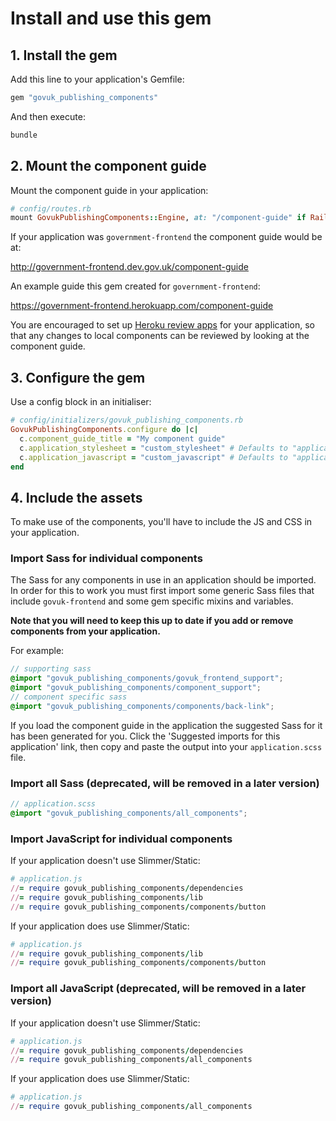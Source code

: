 # Install and use this gem

## 1. Install the gem

Add this line to your application's Gemfile:

```ruby
gem "govuk_publishing_components"
```

And then execute:
```sh
bundle
```

## 2. Mount the component guide

Mount the component guide in your application:

```ruby
# config/routes.rb
mount GovukPublishingComponents::Engine, at: "/component-guide" if Rails.env.development?
```

If your application was `government-frontend` the component guide would be at:

http://government-frontend.dev.gov.uk/component-guide

An example guide this gem created for `government-frontend`:

https://government-frontend.herokuapp.com/component-guide

You are encouraged to set up [Heroku review apps](https://docs.publishing.service.gov.uk/manual/review-apps.html) for your application, so that any changes to local components can be reviewed by looking at the component guide.

## 3. Configure the gem

Use a config block in an initialiser:

```ruby
# config/initializers/govuk_publishing_components.rb
GovukPublishingComponents.configure do |c|
  c.component_guide_title = "My component guide"
  c.application_stylesheet = "custom_stylesheet" # Defaults to "application", set to `nil` if the application stylesheet is not in use
  c.application_javascript = "custom_javascript" # Defaults to "application"
end
```

## 4. Include the assets

To make use of the components, you'll have to include the JS and CSS in your application.

### Import Sass for individual components

The Sass for any components in use in an application should be imported. In order for this to work you must first import some generic Sass files that include `govuk-frontend` and some gem specific mixins and variables.

**Note that you will need to keep this up to date if you add or remove components from your application.**

For example:

```scss
// supporting sass
@import "govuk_publishing_components/govuk_frontend_support";
@import "govuk_publishing_components/component_support";
// component specific sass
@import "govuk_publishing_components/components/back-link";
```

If you load the component guide in the application the suggested Sass for it has been generated for you. Click the 'Suggested imports for this application' link, then copy and paste the output into your `application.scss` file.

### Import all Sass (deprecated, will be removed in a later version)

```scss
// application.scss
@import "govuk_publishing_components/all_components";
```

### Import JavaScript for individual components

If your application doesn't use Slimmer/Static:

```ruby
# application.js
//= require govuk_publishing_components/dependencies
//= require govuk_publishing_components/lib
//= require govuk_publishing_components/components/button
```

If your application does use Slimmer/Static:

```ruby
# application.js
//= require govuk_publishing_components/lib
//= require govuk_publishing_components/components/button
```

### Import all JavaScript (deprecated, will be removed in a later version)

If your application doesn't use Slimmer/Static:

```ruby
# application.js
//= require govuk_publishing_components/dependencies
//= require govuk_publishing_components/all_components
```

If your application does use Slimmer/Static:

```ruby
# application.js
//= require govuk_publishing_components/all_components
```
